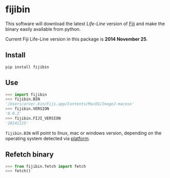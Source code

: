 # fijibin
This software will download the latest *Life-Line* version of [Fiji](http://fiji.sc/)
and make the binary easily available from python.

Current Fiji Life-Line version in this package is **2014 November 25**.

## Install
```
pip install fijibin
```

## Use
```python
>>> import fijibin
>>> fijibin.BIN
'/Users/arve/.bin/Fiji.app/Contents/MacOS/ImageJ-macosx'
>>> fijibin.VERSION
'0.0.2'
>>> fijibin.FIJI_VERSION
'20141125'
```

`fijibin.BIN` will point to linux, mac or windows version, depending on the
operating system detected via [platform](https://docs.python.org/3.4/library/platform.html).

## Refetch binary
```python
>>> from fijibin.fetch import fetch
>>> fetch()
```
